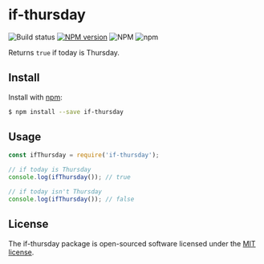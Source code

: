 # if-thursday

![Build status](https://img.shields.io/github/actions/workflow/status/vanodevium/if-thursday/ci.yaml)
[![NPM version](https://img.shields.io/npm/v/if-thursday.svg?style=flat)](https://www.npmjs.com/package/if-thursday)
![NPM](https://img.shields.io/npm/l/if-thursday)
![npm](https://img.shields.io/npm/dw/if-thursday)

Returns `true` if today is Thursday.

## Install

Install with [npm](https://www.npmjs.com/):

```sh
$ npm install --save if-thursday
```

## Usage

```js
const ifThursday = require('if-thursday');

// if today is Thursday
console.log(ifThursday()); // true

// if today isn't Thursday
console.log(ifThursday()); // false
```

## License

The if-thursday package is open-sourced software licensed under the [MIT license](https://opensource.org/licenses/MIT).
